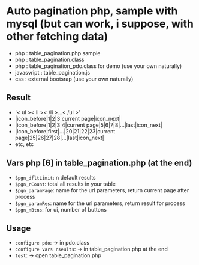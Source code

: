 # Auto pagination php, sample with mysql (but can work, i suppose, with other fetching data)

- php : table_pagination.php sample
- php : table_pagination.class
- php : table_pagination_pdo.class for demo (use your own naturally)
- javasvript : table_pagination.js
- css : external bootsrap (use your own naturally)

## Result
- '< ul >< li >< /li >...< /ul >'
- |icon_before|1|2|3|current page|icon_next|
- |icon_before|1|2|3|4|current page|5|6|7|8|...|last|icon_next|
- |icon_before|first|...|20|21|22|23|current page|25|26|27|28|...|last|icon_next|
- etc, etc

## Vars php [6] in table_pagination.php (at the end)
* `$pgn_dfltLimit`: n default results
* `$pgn_rCount`: total all results in your table
* `$pgn_paramPage`: name for the url parameters, return current page after process
* `$pgn_paramRes`: name for the url parameters, return result for process
* `$pgn_nBtns`: for ui, number of buttons

## Usage
* `configure pdo`: -> in pdo.class
* `configure vars rseults`: -> in table_pagination.php at the end
* `test`: -> open table_pagination.php
